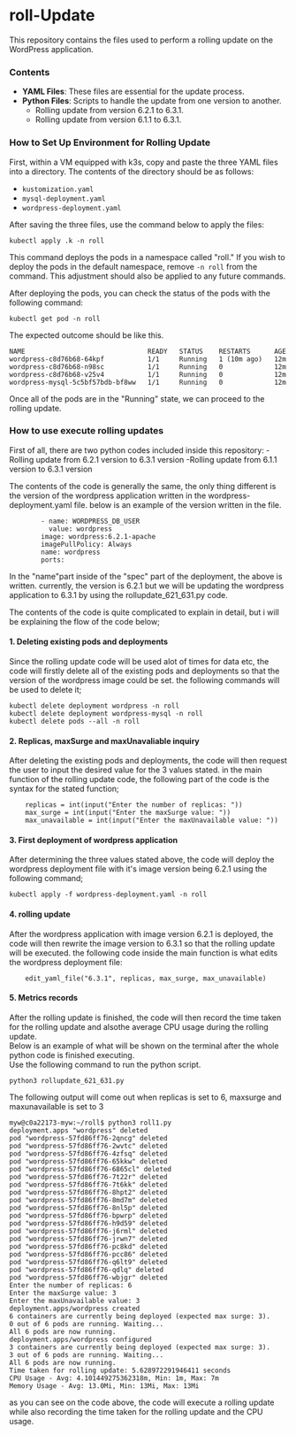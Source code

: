# roll-Update

This repository contains the files used to perform a rolling update on the WordPress application.

### Contents
- **YAML Files**: These files are essential for the update process.
- **Python Files**: Scripts to handle the update from one version to another.
  - Rolling update from version 6.2.1 to 6.3.1.
  - Rolling update from version 6.1.1 to 6.3.1.

### How to Set Up Environment for Rolling Update
First, within a VM equipped with k3s, copy and paste the three YAML files into a directory. The contents of the directory should be as follows:
- `kustomization.yaml`
- `mysql-deployment.yaml`
- `wordpress-deployment.yaml`

After saving the three files, use the command below to apply the files:

```
kubectl apply .k -n roll
```
This command deploys the pods in a namespace called "roll." If you wish to deploy the pods in the default namespace, remove `-n roll` from the command. This adjustment should also be applied to any future commands.

After deploying the pods, you can check the status of the pods with the following command:

```
kubectl get pod -n roll
```
The expected outcome should be like this.
```
NAME                               READY   STATUS    RESTARTS      AGE
wordpress-c8d76b68-64kpf           1/1     Running   1 (10m ago)   12m
wordpress-c8d76b68-n98sc           1/1     Running   0             12m
wordpress-c8d76b68-v25v4           1/1     Running   0             12m
wordpress-mysql-5c5bf57bdb-bf8ww   1/1     Running   0             12m
```

Once all of the pods are in the "Running" state, we can proceed to the rolling update.

### How to use execute rolling updates

First of all, there are two python codes included inside this repository:
  -Rolling update from 6.2.1 version to 6.3.1 version
  -Rolling update from 6.1.1 version to 6.3.1 version

The contents of the code is generally the same, the only thing different is the version of the wordpress application written in the wordpress-deployment.yaml file. below is an example of the version written in the file.

```
        - name: WORDPRESS_DB_USER
          value: wordpress
        image: wordpress:6.2.1-apache
        imagePullPolicy: Always
        name: wordpress
        ports:
```
In the "name"part inside of the "spec" part of the deployment, the above is written. currently, the version is 6.2.1 but we will be updating the wordpress application to 6.3.1 by using the rollupdate_621_631.py code.

The contents of the code is quite complicated to explain in detail, but i will be explaining the flow of the code below;

#### 1. Deleting existing pods and deployments <br />
Since the rolling update code will be used alot of times for data etc, the code will firstly delete all of the existing pods and deployments so that the version of the wordpress image could be set. the following commands will be used to delete it;

```
kubectl delete deployment wordpress -n roll
kubectl delete deployment wordpress-mysql -n roll
kubectl delete pods --all -n roll
```

#### 2. Replicas, maxSurge and maxUnavaliable inquiry <br />
After deleting the existing pods and deployments, the code will then request the user to input the desired value for the 3 values stated. in the main function of the rolling update code, the following part of the code is the syntax for the stated function;
```
    replicas = int(input("Enter the number of replicas: "))
    max_surge = int(input("Enter the maxSurge value: "))
    max_unavailable = int(input("Enter the maxUnavailable value: "))
```

#### 3. First deployment of wordpress application <br />
After determining the three values stated above, the code will deploy the wordpress deployment file with it's image version being 6.2.1 using the following command;
```
kubectl apply -f wordpress-deployment.yaml -n roll
```

#### 4. rolling update <br />
After the wordpress application with image version 6.2.1 is deployed, the code will then rewrite the image version to 6.3.1 so that the rolling update will be executed. the following code inside the main function is what edits the wordpress deployment file:
```
    edit_yaml_file("6.3.1", replicas, max_surge, max_unavailable)
```

#### 5. Metrics records <br />
After the rolling update is finished, the code will then record the time taken for the rolling update and alsothe average CPU usage during the rolling update. <br />
Below is an example of what will be shown on the terminal after the whole python code is finished executing.<br />
Use the following command to run the python script. <br />
```
python3 rollupdate_621_631.py
```
The following output will come out when replicas is set to 6, maxsurge and maxunavailable is set to 3
```
myw@c0a22173-myw:~/roll$ python3 roll1.py
deployment.apps "wordpress" deleted
pod "wordpress-57fd86ff76-2qncg" deleted
pod "wordpress-57fd86ff76-2wvtc" deleted
pod "wordpress-57fd86ff76-4zfsq" deleted
pod "wordpress-57fd86ff76-65kkw" deleted
pod "wordpress-57fd86ff76-6865cl" deleted
pod "wordpress-57fd86ff76-7t22r" deleted
pod "wordpress-57fd86ff76-7t6kk" deleted
pod "wordpress-57fd86ff76-8hpt2" deleted
pod "wordpress-57fd86ff76-8md7m" deleted
pod "wordpress-57fd86ff76-8nl5p" deleted
pod "wordpress-57fd86ff76-bpwrp" deleted
pod "wordpress-57fd86ff76-h9d59" deleted
pod "wordpress-57fd86ff76-j6rml" deleted
pod "wordpress-57fd86ff76-jrwn7" deleted
pod "wordpress-57fd86ff76-pc8kd" deleted
pod "wordpress-57fd86ff76-pcc86" deleted
pod "wordpress-57fd86ff76-q6lt9" deleted
pod "wordpress-57fd86ff76-qdlq" deleted
pod "wordpress-57fd86ff76-wbjgr" deleted
Enter the number of replicas: 6
Enter the maxSurge value: 3
Enter the maxUnavailable value: 3
deployment.apps/wordpress created
6 containers are currently being deployed (expected max surge: 3).
0 out of 6 pods are running. Waiting...
All 6 pods are now running.
deployment.apps/wordpress configured
3 containers are currently being deployed (expected max surge: 3).
3 out of 6 pods are running. Waiting...
All 6 pods are now running.
Time taken for rolling update: 5.628972291946411 seconds
CPU Usage - Avg: 4.101449275362318m, Min: 1m, Max: 7m
Memory Usage - Avg: 13.0Mi, Min: 13Mi, Max: 13Mi
```
as you can see on the code above, the code will execute a rolling update while also recording the time taken for the rolling update and the CPU usage. <br />
